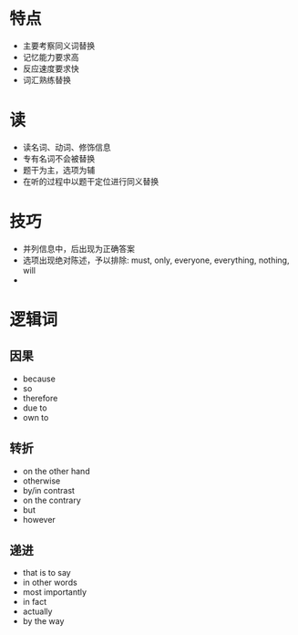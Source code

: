 # 特点

* 主要考察同义词替换
* 记忆能力要求高
* 反应速度要求快
* 词汇熟练替换

# 读

* 读名词、动词、修饰信息
* 专有名词不会被替换
* 题干为主，选项为辅
* 在听的过程中以题干定位进行同义替换

# 技巧

* 并列信息中，后出现为正确答案
* 选项出现绝对陈述，予以排除: must, only, everyone, everything, nothing, will
* 

# 逻辑词

## 因果

* because
* so
* therefore
* due to
* own to

## 转折

* on the other hand
* otherwise
* by/in contrast
* on the contrary
* but
* however

## 递进

* that is to say
* in other words
* most importantly
* in fact
* actually
* by the way
